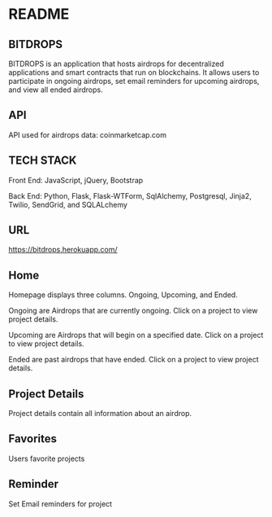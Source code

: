 # README

## BITDROPS

BITDROPS is an application that hosts airdrops for decentralized applications and smart contracts that run on blockchains. It allows users to participate in ongoing airdrops, set email reminders for upcoming airdrops, and view all ended airdrops. 

## API
API used for airdrops data: coinmarketcap.com


## TECH STACK
Front End: JavaScript, jQuery, Bootstrap

Back End: Python, Flask, Flask-WTForm, SqlAlchemy, Postgresql, Jinja2, Twilio, SendGrid, and SQLALchemy

## URL
https://bitdrops.herokuapp.com/

## Home
Homepage displays three columns. Ongoing, Upcoming, and Ended.

Ongoing are Airdrops that are currently ongoing. Click on a project to view project details.

Upcoming are Airdrops that will begin on a specified date. Click on a project to view project details.

Ended are past airdrops that have ended. Click on a project to view project details.

## Project Details
Project details contain all information about an airdrop.

## Favorites
Users favorite projects

## Reminder
Set Email reminders for project
